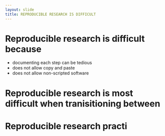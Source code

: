 ```yaml
---
layout: slide
title: REPRODUCIBLE RESEARCH IS DIFFICULT
---
```


# Reproducible research is difficult because
* documenting each step can be tedious
* does not allow copy and paste
* does not allow non-scripted software



# Reproducible research is most difficult when tranisitioning between



# Reproducible research practi
